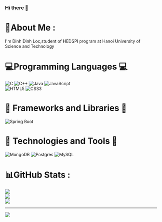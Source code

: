 ### Hi there 👋

# 💫About Me :
I'm Dinh Dinh Loc,student of HEDSPI program at 
Hanoi University of Science and Technology


# 💻Programming Languages 💻
![C](https://img.icons8.com/?size=100&id=shQTXiDQiQVR&format=png&color=000000)
![C++](https://img.icons8.com/?size=100&id=TpULddJc4gTh&format=png&color=000000)
![Java](https://img.icons8.com/?size=100&id=GPfHz0SM85FX&format=png&color=000000)
![JavaScript](https://img.icons8.com/?size=100&id=tGvHBPJaKqEd&format=png&color=000000)
<br/>
![HTML5](https://img.icons8.com/?size=100&id=20909&format=png&color=000000)
![CSS3](https://img.icons8.com/?size=100&id=8g8wgS42uN5W&format=png&color=000000)



# 🚀 Frameworks and Libraries 🚀
![Spring Boot](https://camo.githubusercontent.com/ec9b2bbaccf6915a29050ce24c10cd9b481b0c41b0bf5194add3e69f49a9be3c/68747470733a2f2f696d672e736869656c64732e696f2f62616467652f4d6f6e676f44422d2532333465613934622e7376673f7374796c653d666f722d7468652d6261646765266c6f676f3d6d6f6e676f6462266c6f676f436f6c6f723d7768697465) 
<br />
# 🧰 Technologies and Tools 🧰
![MongoDB](https://camo.githubusercontent.com/ec9b2bbaccf6915a29050ce24c10cd9b481b0c41b0bf5194add3e69f49a9be3c/68747470733a2f2f696d672e736869656c64732e696f2f62616467652f4d6f6e676f44422d2532333465613934622e7376673f7374796c653d666f722d7468652d6261646765266c6f676f3d6d6f6e676f6462266c6f676f436f6c6f723d7768697465) 
![Postgres](https://img.shields.io/badge/postgres-%23316192.svg?style=for-the-badge&logo=postgresql&logoColor=white)
![MySQL](http://img.shields.io/badge/postgres-%23316192.svg?style=for-the-badge&logo=postgresql&logoColor=white)
# 📊GitHub Stats :
![](https://github-readme-stats.vercel.app/api?username=Roku2004&theme=radical&hide_border=false&include_all_commits=true&count_private=false)<br/>
![](https://github-readme-streak-stats.herokuapp.com/?user=Roku2004&theme=radical&hide_border=false)<br/>
![](https://github-readme-stats.vercel.app/api/top-langs/?username=Roku2004&theme=radical&hide_border=false&include_all_commits=true&count_private=false&layout=compact)

---
[![](https://visitcount.itsvg.in/api?id=Roku2004&icon=0&color=0)](https://visitcount.itsvg.in)

